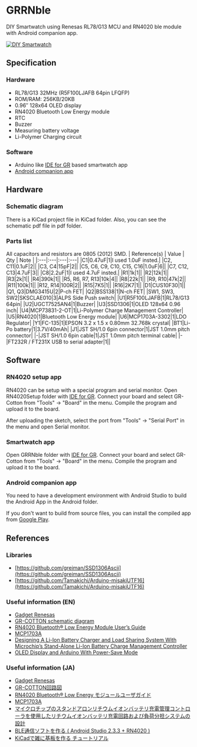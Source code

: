 # GRRNble

DIY Smartwatch using Renesas RL78/G13 MCU and RN4020 ble module with Android companion app.

[![DIY Smartwatch](https://img.youtube.com/vi/k7GzKx2PxCo/0.jpg)](https://www.youtube.com/watch?v=k7GzKx2PxCo)

## Specification
### Hardware

- RL78/G13 32MHz (R5F100LJAFB 64pin LFQFP)
- ROM/RAM: 256KB/20KB
- 0.96″ 128x64 OLED display
- RN4020 Bluetooth Low Energy module
- RTC
- Buzzer
- Measuring battery voltage
- Li-Polymer Charging circuit

### Software

- Arduino like [IDE for GR](http://gadget.renesas.com/en/product/ide4gr.html) based smartwatch app
- [Android companion app](https://play.google.com/store/apps/details?id=com.github.takjn.grrnble)

## Hardware
### Schematic diagram
There is a KiCad project file in KiCad folder. Also, you can see the schematic pdf file in pdf folder.

### Parts list
All capacitors and resistors are 0805 (2012) SMD.
| Reference(s) | Value | Qty | Note |
|:---|:---|:---|:---|
|C1|0.47uF|1|I used 1.0uF insted.|
|C2, C11|0.1uF|2||
|C3, C4|15pF|2||
|C5, C6, C9, C10, C15, C16|1.0uF|6||
|C7, C12, C13|4.7uF|3||
|C8|2.2uF|1|I used 4.7uF insted.|
|R1|1k|1||
|R2|12k|1||
|R3|2k|1||
|R4|390k|1||
|R5, R6, R7, R13|10k|4||
|R8|22k|1||
|R9, R10|47k|2||
|R11|100k|1||
|R12, R14|100R|2||
|R15|7K5|1||
|R16|2K7|1||
|D1|CUS10F30|1||
|Q1, Q3|DMG3415U|2|P-ch FET|
|Q2|BSS138|1|N-ch FET|
|SW1, SW3, SW2|SKSCLAE010|3|ALPS Side Push switch|
|U1|R5F100LJAFB|1|RL78/G13 64pin|
|U2|UGCT7525AN4|1|Buzzer|
|U3|SSD1306|1|OLED 128x64 0.96 inch|
|U4|MCP73831-2-OT|1|Li-Polymer Charge Management Controller|
|U5|RN4020|1|Bluetooth Low Energy module|
|U6|MCP1703A-3302|1|LDO Regulator|
|Y1|FC-135|1|EPSON 3.2 x 1.5 x 0.80mm 32.768k crystal|
|BT1|Li-Po battery|1|3.7V/40mAh|
|J1|JST SH/1.0 6pin connector|1|JST 1.0mm pitch connector|
|-|JST SH/1.0 6pin cable|1|JST 1.0mm pitch terminal cable|
|-|FT232R / FT231X USB to serial adapter|1||

## Software

### RN4020 setup app

RN4020 can be setup with a special program and serial monitor.
Open RN4020Setup folder with [IDE for GR](http://gadget.renesas.com/en/product/ide4gr.html).
Connect your board and select GR-Cotton from "Tools" -> "Board" in the menu.
Compile the program and upload it to the board.

After uploading the sketch, select the port from "Tools" -> "Serial Port" in the menu and open Serial monitor.

### Smartwatch app

Open GRRNble folder with [IDE for GR](http://gadget.renesas.com/en/product/ide4gr.html).
Connect your board and select GR-Cotton from "Tools" -> "Board" in the menu.
Compile the program and upload it to the board.

### Android companion app

You need to have a development environment with Android Studio to build the Android App in the Android folder.

If you don't want to build from source files, you can install the compiled app from [Google Play](https://play.google.com/store/apps/details?id=com.github.takjn.grrnble).

## References
### Libraries
- [https://github.com/greiman/SSD1306Ascii](https://github.com/greiman/SSD1306Ascii)
- [https://github.com/Tamakichi/Arduino-misakiUTF16](https://github.com/Tamakichi/Arduino-misakiUTF16)

### Useful information (EN)
- [Gadget Renesas](http://gadget.renesas.com/en/)
- [GR-COTTON schematic diagram](http://gadget.renesas.com/ja/product/documents/gr-cotton_sch.pdf)
- [RN4020 Bluetooth® Low Energy Module User’s Guide](http://ww1.microchip.com/downloads/en/devicedoc/70005191b.pdf)
- [MCP1703A](http://akizukidenshi.com/download/ds/microchip/mcp1703a.pdf)
- [Designing A Li-Ion Battery Charger and Load Sharing System With
Microchip’s Stand-Alone Li-Ion Battery Charge Management Controller](http://ww1.microchip.com/downloads/en/appnotes/01149c.pdf)
- [OLED Display and Arduino With Power-Save Mode](https://bengoncalves.wordpress.com/2015/10/01/oled-display-and-arduino-with-power-save-mode/)

### Useful information (JA)
- [Gadget Renesas](http://gadget.renesas.com/jp/)
- [GR-COTTON回路図](http://gadget.renesas.com/ja/product/documents/gr-cotton_sch.pdf)
- [RN4020 Bluetooth® Low Energy モジュールユーザガイド](http://akizukidenshi.com/download/ds/microchip/70005191A_JP.pdf)
- [MCP1703A](http://akizukidenshi.com/download/ds/microchip/mcp1703a.pdf)
- [マイクロチップのスタンドアロンリチウムイオンバッテリ充電管理コントローラを使用したリチウムイオンバッテリ充電回路および負荷分担システムの設計](http://ww1.microchip.com/downloads/en/AppNotes/DS01149C_JP_battery.pdf)
- [BLE通信ソフトを作る ( Android Studio 2.3.3 + RN4020 )](http://www.hiramine.com/programming/blecommunicator/index.html)
- [KiCadで雑に基板を作る チュートリアル](https://www.slideshare.net/soburi/kicad-53622272)
